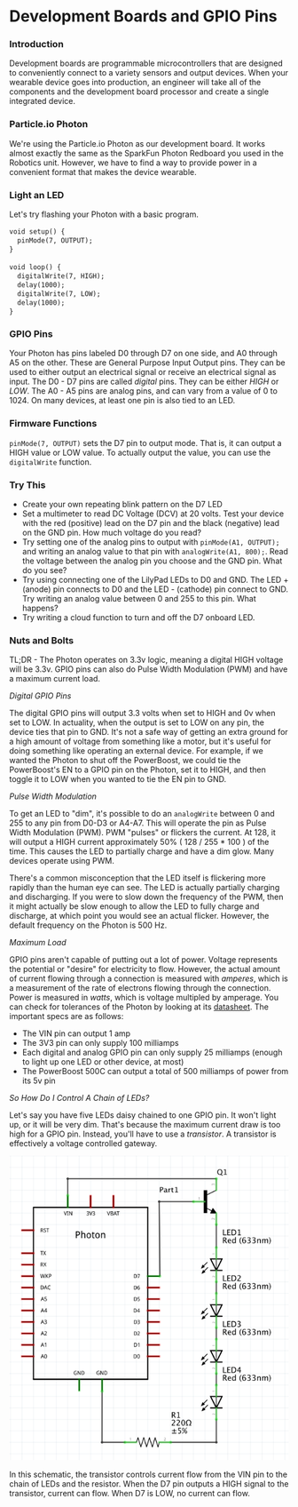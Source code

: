 # Development Boards and GPIO Pins

### Introduction

Development boards are programmable microcontrollers that are designed to conveniently connect to a variety sensors and output devices. When your wearable device goes into production, an engineer will take all of the components and the development board processor and create a single integrated device.

### Particle.io Photon

We're using the Particle.io Photon as our development board. It works almost exactly the same as the SparkFun Photon Redboard you used in the Robotics unit. However, we have to find a way to provide power in a convenient format that makes the device wearable.

### Light an LED

Let's try flashing your Photon with a basic program.

```
void setup() {
  pinMode(7, OUTPUT);
}

void loop() {
  digitalWrite(7, HIGH);
  delay(1000);
  digitalWrite(7, LOW);
  delay(1000);
}
```

### GPIO Pins

Your Photon has pins labeled D0 through D7 on one side, and A0 through A5 on the other. These are General Purpose Input Output pins. They can be used to either output an electrical signal or receive an electrical signal as input. The D0 - D7 pins are called _digital_ pins. They can be either _HIGH_ or _LOW_. The A0 - A5 pins are analog pins, and can vary from a value of 0 to 1024. On many devices, at least one pin is also tied to an LED.

### Firmware Functions

`pinMode(7, OUTPUT)` sets the D7 pin to output mode. That is, it can output a HIGH value or LOW value. To actually output the value, you can use the `digitalWrite` function.

### Try This

- Create your own repeating blink pattern on the D7 LED
- Set a multimeter to read DC Voltage (DCV) at 20 volts. Test your device with the red (positive) lead on the D7 pin and the black (negative) lead on the GND pin. How much voltage do you read?
- Try setting one of the analog pins to output  with `pinMode(A1, OUTPUT);` and writing an analog value to that pin with `analogWrite(A1, 800);`. Read the voltage between the analog pin you choose and the GND pin. What do you see?
- Try using connecting one of the LilyPad LEDs to D0 and GND. The LED + (anode) pin connects to D0 and the LED - (cathode) pin connect to GND. Try writing an analog value between 0 and 255 to this pin. What happens?
- Try writing a cloud function to turn and off the D7 onboard LED.

### Nuts and Bolts

TL;DR - The Photon operates on 3.3v logic, meaning a digital HIGH voltage will be 3.3v. GPIO pins can also do Pulse Width Modulation (PWM) and have a maximum current load.

_Digital GPIO Pins_

The digital GPIO pins will output 3.3 volts when set to HIGH and 0v when set to LOW. In actuality, when the output is set to LOW on any pin, the device ties that pin to GND. It's not a safe way of getting an extra ground for a high amount of voltage from something like a motor, but it's useful for doing something like operating an external device. For example, if we wanted the Photon to shut off the PowerBoost, we could tie the PowerBoost's EN to a GPIO pin on the Photon, set it to HIGH, and then toggle it to LOW when you wanted to tie the EN pin to GND.

_Pulse Width Modulation_

To get an LED to "dim", it's possible to do an `analogWrite` between 0 and 255 to any pin from D0-D3 or A4-A7. This will operate the pin as Pulse Width Modulation (PWM). PWM "pulses" or flickers the current. At 128, it will output a HIGH current approximately 50% ( 128 / 255 * 100 ) of the time. This causes the LED to partially charge and have a dim glow. Many devices operate using PWM.

There's a common misconception that the LED itself is flickering more rapidly than the human eye can see. The LED is actually partially charging and discharging. If you were to slow down the frequency of the PWM, then it might actually be slow enough to allow the LED to fully charge and discharge, at which point you would see an actual flicker. However, the default frequency on the Photon is 500 Hz.

_Maximum Load_

GPIO pins aren't capable of putting out a lot of power. Voltage represents the potential or "desire" for electricity to flow. However, the actual amount of current flowing through a connection is measured with _amperes_, which is a measurement of the rate of electrons flowing through the connection. Power is measured in _watts_, which is voltage multipled by amperage. You can check for tolerances of the Photon by looking at its [datasheet](https://docs.particle.io/datasheets/photon-datasheet/). The important specs are as follows:

- The VIN pin can output 1 amp
- The 3V3 pin can only supply 100 milliamps
- Each digital and analog GPIO pin can only supply 25 milliamps (enough to light up one LED or other device, at most)
- The PowerBoost 500C can output a total of 500 milliamps of power from its 5v pin

_So How Do I Control A Chain of LEDs?_

Let's say you have five LEDs daisy chained to one GPIO pin. It won't light up, or it will be very dim. That's because the maximum current draw is too high for a GPIO pin. Instead, you'll have to use a _transistor_. A transistor is effectively a voltage controlled gateway.

![Transistor Schematic](./images/transistor-schem.png)

In this schematic, the transistor controls current flow from the VIN pin to the chain of LEDs and the resistor. When the D7 pin outputs a HIGH signal to the transistor, current can flow. When D7 is LOW, no current can flow.